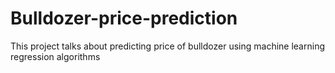 # Bulldozer-price-prediction
This project talks about predicting price of bulldozer using machine learning regression algorithms
